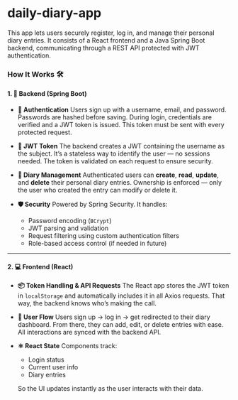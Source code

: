 # daily-diary-app
This app lets users securely register, log in, and manage their personal diary entries. It consists of a React frontend and a Java Spring Boot backend, communicating through a REST API protected with JWT authentication.



### How It Works 🛠️

#### 1. 🧠 Backend (Spring Boot)

* **🔐 Authentication**
  Users sign up with a username, email, and password. Passwords are hashed before saving. During login, credentials are verified and a JWT token is issued. This token must be sent with every protected request.

* **🪪 JWT Token**
  The backend creates a JWT containing the username as the subject. It’s a stateless way to identify the user — no sessions needed. The token is validated on each request to ensure security.

* **📓 Diary Management**
  Authenticated users can **create**, **read**, **update**, and **delete** their personal diary entries. Ownership is enforced — only the user who created the entry can modify or delete it.

* **🛡️ Security**
  Powered by Spring Security. It handles:

  * Password encoding (`BCrypt`)
  * JWT parsing and validation
  * Request filtering using custom authentication filters
  * Role-based access control (if needed in future)

---

#### 2. 💻 Frontend (React)

* **📦 Token Handling & API Requests**
  The React app stores the JWT token in `localStorage` and automatically includes it in all Axios requests. That way, the backend knows who’s making the call.

* **🧭 User Flow**
  Users sign up → log in → get redirected to their diary dashboard. From there, they can add, edit, or delete entries with ease. All interactions are synced with the backend API.

* **⚛️ React State**
  Components track:

  * Login status
  * Current user info
  * Diary entries

  So the UI updates instantly as the user interacts with their data.

